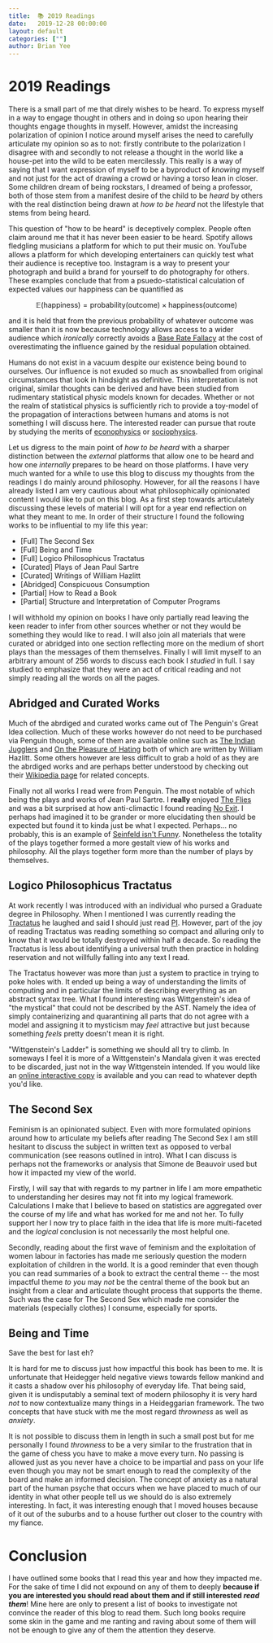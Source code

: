 ```yaml
---
title:  📚 2019 Readings
date:   2019-12-28 00:00:00
layout: default
categories: [""]
author: Brian Yee
---
```


2019 Readings
=============

There is a small part of me that direly wishes to be heard. To express myself in
a way to engage thought in others and in doing so upon hearing their thoughts
engage thoughts in myself. However, amidst the increasing polarization of
opinion I notice around myself arises the need to carefully articulate my
opinion so as to not: firstly contribute to the polarization I disagree with and
secondly to not release a thought in the world like a house-pet into the wild to
be eaten mercilessly. This really is a way of saying that I want expression of
myself to be a byproduct of _knowing_ myself and not just for the act of drawing
a crowd or having a torso lean in closer. Some children dream of being
rockstars, I dreamed of being a professor, both of those stem from a manifest
desire of the child to be _heard_ by others with the real distinction being
drawn at _how to be heard_ not the lifestyle that stems from being heard.

This question of "how to be heard" is deceptively complex. People often claim
around me that it has never been easier to be heard. Spotify allows fledgling
musicians a platform for which to put their music on. YouTube allows a platform
for which developing entertainers can quickly test what their audience is
receptive too. Instagram is a way to present your photograph and build a brand
for yourself to do photography for others. These examples conclude that from a
psuedo-statistical calculation of expected values our happiness can be
quantified as

$$
\mathbb{E}(\text{happiness}) =
  \text{probability}(\text{outcome}) \times
  \text{happiness}(\text{outcome})
$$

and it is held that from the previous probability of whatever outcome was
smaller than it is now because technology allows access to a wider audience
which _ironically_ correctly avoids a [Base Rate
Fallacy](https://en.wikipedia.org/wiki/Base_rate_fallacy) at the cost of
overestimating the influence gained by the residual population obtained.

Humans do not exist in a vacuum despite our existence being bound to ourselves.
Our influence is not exuded so much as snowballed from original circumstances
that look in hindsight as definitive. This interpretation is not original,
similar thoughts can be derived and have been studied from rudimentary
statistical physic models known for decades. Whether or not the realm of
statistical physics is sufficiently rich to provide a toy-model of the
propagation of interactions between humans and atoms is not something I will
discuss here. The interested reader can pursue that route by studying the merits
of [econophysics](https://en.wikipedia.org/wiki/Econophysics) or
[sociophysics](https://en.wikipedia.org/wiki/Social_physics).

Let us digress to the main point of _how to be heard_ with a sharper distinction
between the _external_ platforms that allow one to be heard and how one
_internally_ prepares to be heard on those platforms. I have very much wanted
for a while to use this blog to discuss my thoughts from the readings I do
mainly around philosophy. However, for all the reasons I have already listed I
am very cautious about what philosophically opinionated content I would like to
put on this blog. As a first step towards articulately discussing these levels
of material I will opt for a year end reflection on what they meant to me. In
order of their structure I found the following works to be influential to my
life this year:

- [Full] The Second Sex
- [Full] Being and Time
- [Full] Logico Philosophicus Tractatus
- [Curated] Plays of Jean Paul Sartre
- [Curated] Writings of William Hazlitt
- [Abridged] Conspicuous Consumption
- [Partial] How to Read a Book
- [Partial] Structure and Interpretation of Computer Programs

I will withhold my opinion on books I have only partially read leaving the keen
reader to infer from other sources whether or not they would be something they
would like to read. I will also join all materials that were curated or abridged
into one section reflecting more on the medium of short plays than the messages
of them themselves. Finally I will limit myself to an arbitrary amount of 256
words to discuss each book I _studied_ in full. I say studied to emphasize that
they were an act of critical reading and not simply reading all the words on all
the pages.

Abridged and Curated Works
--------------------------

Much of the abrdiged and curated works came out of The Penguin's Great Idea
collection. Much of these works however do not need to be purchased via Penguin
though, some of them are available online such as [The Indian
Jugglers](http://www.juggling.org/papers/hazlitt/) and [On the Pleasure of
Hating](http://www.blupete.com/Literature/Essays/Hazlitt/Hating.html) both of
which are written by William Hazlitt. Some others however are less difficult to
grab a hold of as they are the abrdiged works and are perhaps better understood
by checking out their [Wikipedia
page](https://en.wikipedia.org/wiki/Conspicuous_consumption) for related
concepts.

Finally not all works I read were from Penguin. The most notable of which being
the plays and works of Jean Paul Sartre. I **really** enjoyed [The
Flies](https://public.wsu.edu/~delahoyd/20th/sartre.flies.html) and was a bit
surprised at how anti-climactic I found reading [No
Exit](https://archive.org/stream/NoExit/NoExit_djvu.txt). I perhaps had imagined
it to be grander or more elucidating then should be expected but found it to
kinda just be what I expected. Perhaps... no probably, this is an example of
[Seinfeld isn't
Funny](https://tvtropes.org/pmwiki/pmwiki.php/Main/SeinfeldIsUnfunny).
Nonetheless the totality of the plays together formed a more gestalt view of his
works and philosophy. All the plays together form more than the number of plays
by themselves.

Logico Philosophicus Tractatus
------------------------------

At work recently I was introduced with an individual who pursed a Graduate
degree in Philosophy. When I mentioned I was currently reading the
[Tractatus](https://en.wikipedia.org/wiki/Tractatus_Logico-Philosophicus) he
laughed and said I should just read
[PI](https://en.wikipedia.org/wiki/Philosophical_Investigations). However, part
of the joy of reading Tractatus was reading something so compact and alluring
only to know that it would be totally destroyed within half a decade. So reading
the Tractatus is less about identifying a universal truth then practice in
holding reservation and not willfully falling into any text I read.

The Tractatus however was more than just a system to practice in trying to poke
holes with. It ended up being a way of understanding the limits of computing and
in particular the limits of describing everything as an abstract syntax tree.
What I found interesting was Wittgenstein's idea of "the mystical" that could not
be described by the AST. Namely the idea of simply containerizing and
quarantining all parts that do not agree with a model and assigning it to
mysticism may _feel_ attractive but just because something _feels_ pretty
doesn't mean it is right.

"Wittgenstein's Ladder" is something we should all try to climb. In someways I
feel it is more of a Wittgenstein's Mandala given it was erected to be
discarded, just not in the way Wittgenstein intended. If you would like an
[online interactive
copy](http://www.tractatuslogico-philosophicus.com/#node/n1-) is available and
you can read to whatever depth you'd like.

The Second Sex
--------------

Feminism is an opinionated subject. Even with more formulated opinions around
how to articulate my beliefs after reading The Second Sex I am still hesitant to
discuss the subject in written text as opposed to verbal communication (see
reasons outlined in intro). What I can discuss is perhaps not the frameworks or
analysis that Simone de Beauvoir used but how it impacted my view of the world.

Firstly, I will say that with regards to my partner in life I am more empathetic
to understanding her desires may not fit into my logical framework. Calculations
I make that I believe to based on statistics are aggregated over the course of
my life and what has worked for me and not her. To fully support her I now try
to place faith in the idea that life is more multi-faceted and the _logical_
conclusion is not necessarily the most helpful one.

Secondly, reading about the first wave of feminism and the exploitation of women
labour in factories has made me seriously question the modern exploitation of
children in the world. It is a good reminder that even though you can read
summaries of a book to extract the central theme -- the most impactful theme _to
you_ may _not_ be the central theme of the book but an insight from a clear and
articulate thought process that supports the theme. Such was the case for The
Second Sex which made me consider the materials (especially clothes) I consume,
especially for sports.

Being and Time
--------------

Save the best for last eh?

It is hard for me to discuss just how impactful this book has been to me. It is
unfortunate that Heidegger held negative views towards fellow mankind and it
casts a shadow over his philosophy of everyday life. That being said, given it
is undisputably a seminal text of modern philosophy it is very hard _not_ to now
contextualize many things in a Heideggarian framework. The two concepts that
have stuck with me the most regard _throwness_ as well as _anxiety_.

It is not possible to discuss them in length in such a small post but for me
personally I found _throwness_ to be a very similar to the frustration that in
the game of chess you have to make a move every turn. No passing is allowed just
as you never have a choice to be impartial and pass on your life even though you
may not be smart enough to read the complexity of the board and make an informed
decision. The concept of anxiety as a natural part of the human psyche that
occurs when we have placed to much of our identity in what other people tell us
we should do is also extremely interesting. In fact, it was interesting enough
that I moved houses because of it out of the suburbs and to a house further out
closer to the country with my fiance.

Conclusion
==========

I have outlined some books that I read this year and how they impacted me. For
the sake of time I did not expound on any of them to deeply **because if you are
interested you should read about them and if still interested _read them_**!
Mine here are only to present a list of books to investigate not convince the
reader of this blog to read them. Such long books require some skin in the game
and me ranting and raving about some of them will not be enough to give any of
them the attention they deserve.
